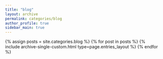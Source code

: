 ```yaml
---
title: "blog"
layout: archive
permalink: categories/blog
author_profile: true
sidebar_main: true
---
```



{% assign posts = site.categories.blog %}
{% for post in posts %} {% include archive-single-custom.html type=page.entries_layout %} {% endfor %}
    